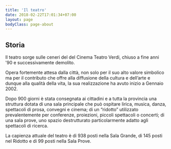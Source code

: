 ```yaml
---
title: 'Il teatro'
date: 2018-02-22T17:01:34+07:00
layout: page
bodyClass: page-about
---
```


## Storia

Il teatro sorge sulle ceneri del del Cinema Teatro Verdi, chiuso a fine anni '90 e successivamente demolito.

Opera fortemente attesa dalla città, non solo per il suo alto valore simbolico ma per il contributo che offre alla diffusione della cultura e dell’arte e dunque alla qualità della vita, la sua realizzazione ha avuto inizio a Gennaio 2002.

Dopo 900 giorni è stata consegnata ai cittadini e a tutta la provincia una struttura dotata di una sala principale che può ospitare lirica, musica, danza, spettacoli di prosa, convegni e cinema; di un “ridotto” utilizzato prevalentemente per conferenze, proiezioni, piccoli spettacoli o concerti; di una sala prove, uno spazio destrutturato particolarmente adatto agli spettacoli di ricerca.

La capienza attuale del teatro è di 938 posti nella Sala Grande, di 145 posti nel Ridotto e di 99 posti nella Sala Prove.